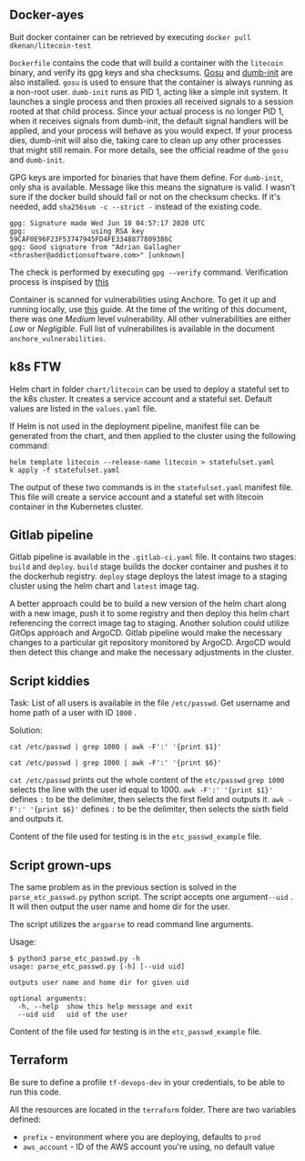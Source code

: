 ## Docker-ayes

Buit docker container can be retrieved by executing `docker pull dkenan/litecoin-test`

`Dockerfile` contains the code that will build a container with the `litecoin` binary, and verify its  gpg keys and sha checksums.
[Gosu](https://github.com/tianon/gosu) and [dumb-init](https://github.com/Yelp/dumb-init) are also installed.
`gosu` is used to ensure that the container is always running as a non-root user. `dumb-init` runs as PID 1, acting like a simple init system. It launches a single process and then proxies all received signals to a session rooted at that child process.
Since your actual process is no longer PID 1, when it receives signals from dumb-init, the default signal handlers will be applied, and your process will behave as you would expect. If your process dies, dumb-init will also die, taking care to clean up any other processes that might still remain. For more details, see the official readme of the `gosu` and `dumb-init`.

GPG keys are imported for binaries that have them define. For `dumb-init`, only sha is available. Message like this means the signature is valid. I wasn't sure if the docker build should fail or not on the checksum checks. If it's needed, add `sha256sum -c --strict -` instead of the existing code.

```
gpg: Signature made Wed Jun 10 04:57:17 2020 UTC
gpg:                using RSA key 59CAF0E96F23F53747945FD4FE3348877809386C
gpg: Good signature from "Adrian Gallagher <thrasher@addictionsoftware.com>" [unknown]
```

The check is performed by executing `gpg --verify` command. Verification process is inspised by [this](https://gist.github.com/losh11/48a7daddbcec0328491801e03a730177)

Container is scanned for vulnerabilities using Anchore. To get it up and running locally, use [this](https://anchore.com/blog/docker-image-security-in-5-minutes-or-less/) guide. At the time of the writing of this document, there was one *Medium* level vulnerability. All other vulnerabilities are either *Low* or *Negligible*. Full list of vulnerabilites is available in the document `anchore_vulnerabilities`.

## k8s FTW
Helm chart in folder `chart/litecoin` can be used to deploy a stateful set to the k8s cluster.
It creates a service account and a stateful set.
Default values are listed in the `values.yaml` file.

If Helm is not used in the deployment pipeline, manifest file can be generated from the chart, and then applied to the cluster using the following command:

```
helm template litecoin --release-name litecoin > statefulset.yaml
k apply -f statefulset.yaml
```

The output of these two commands is in the `statefulset.yaml` manifest file. This file will create a service account and a stateful set with litecoin container
in the Kubernetes cluster.

## Gitlab pipeline

Gitlab pipeline is available in the `.gitlab-ci.yaml` file. It contains two stages: `build` and `deploy`.
`build` stage builds the docker container and pushes it to the dockerhub registry.
`deploy` stage deploys the latest image to a staging cluster using the helm chart and `latest` image tag.

A better approach could be to build a new version of the helm chart along with a new image, push it to some registry and then deploy this helm chart referencing the correct image tag to staging.
Another solution could utilize GitOps approach and ArgoCD. Gitlab pipeline would make the necessary changes to a particular git repository monitored by ArgoCD. ArgoCD would then detect this change and make the necessary adjustments in the cluster.

## Script kiddies

Task: List of all users is available in the file `/etc/passwd`. Get username and home path of a user with ID `1000` .

Solution:

```
cat /etc/passwd | grep 1000 | awk -F':' '{print $1}'

cat /etc/passwd | grep 1000 | awk -F':' '{print $6}'
```

`cat /etc/passwd` prints out the whole content of the `etc/passwd`
`grep 1000` selects the line with the user id equal to 1000.
`awk -F':' '{print $1}'` defines `:` to be the delimiter, then selects the first field and outputs it.
`awk -F':' '{print $6}'` defines `:` to be the delimiter, then selects the sixth field and outputs it.

Content of the file used for testing is in the `etc_passwd_example` file.

## Script grown-ups

The same problem as in the previous section is solved in the `parse_etc_passwd.py` python script. The script accepts one argument`--uid` . It will then output the user name and home dir for the user.

The script utilizes the `argparse` to read command line arguments.

Usage:

```
$ python3 parse_etc_passwd.py -h
usage: parse_etc_passwd.py [-h] [--uid uid]

outputs user name and home dir for given uid

optional arguments:
  -h, --help  show this help message and exit
  --uid uid   uid of the user
```


Content of the file used for testing is in the `etc_passwd_example` file.

## Terraform

Be sure to define a profile `tf-devops-dev` in your credentials, to be able to run this code.

All the resources are located in the `terraform` folder.
There are two variables defined:
* `prefix` - environment where you are deploying, defaults to `prod`
* `aws_account` - ID of the AWS account you're using, no default value
